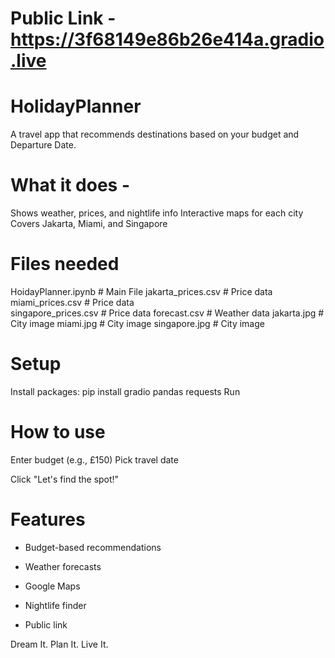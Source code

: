 # Public Link - https://3f68149e86b26e414a.gradio.live
# HolidayPlanner
A travel app that recommends destinations based on your budget and Departure Date.

# What it does -
Shows weather, prices, and nightlife info
Interactive maps for each city
Covers Jakarta, Miami, and Singapore

# Files needed
HoidayPlanner.ipynb    # Main File
jakarta_prices.csv      # Price data
miami_prices.csv        # Price data  
singapore_prices.csv    # Price data
forecast.csv           # Weather data
jakarta.jpg            # City image
miami.jpg              # City image
singapore.jpg          # City image

# Setup
Install packages:
pip install gradio pandas requests
Run

# How to use
Enter budget (e.g., £150)
Pick travel date

Click "Let's find the spot!"

# Features
- Budget-based recommendations

- Weather forecasts

- Google Maps

- Nightlife finder

- Public link

Dream It. Plan It. Live It.
